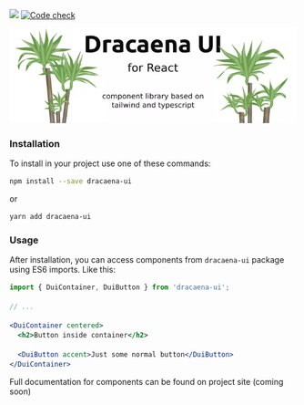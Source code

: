 [![](https://img.shields.io/npm/v/dracaena-ui?color=red&logo=npm&style=flat)](https://www.npmjs.com/package/dracaena-ui)
[![Code check](https://github.com/birdy90/dracaena-ui/actions/workflows/tests.yml/badge.svg)](https://github.com/birdy90/dracaena-ui/actions/workflows/tests.yml)

<p align="center">
  <img src="assets/dracaena-banner-sm.webp" alt="Dracaena Ui Logo" />
</p>

### Installation

To install in your project use one of these commands: 

```bash
npm install --save dracaena-ui
```
or
```bash
yarn add dracaena-ui
```

### Usage

After installation, you can access components from `dracaena-ui` package using ES6 imports. Like this:

```jsx
import { DuiContainer, DuiButton } from 'dracaena-ui';

// ...

<DuiContainer centered>
  <h2>Button inside container</h2>

  <DuiButton accent>Just some normal button</DuiButton>
</DuiContainer>
```
Full documentation for components can be found on project site (coming soon)
